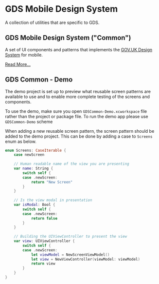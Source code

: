 # GDS Mobile Design System

A collection of utilities that are specific to GDS.

## GDS Mobile Design System ("Common")

A set of UI components and patterns that implements the [GOV.UK Design System](https://design-system.service.gov.uk) for mobile. 

[Read More...](./Sources/GDSCommon/README.md)

## GDS Common - Demo

The demo project is set up to preview what reusable screen patterns are available to use and to enable more complete testing of the screens and components. 

To use the demo, make sure you open `GDSCommon-Demo.xcworkspace` file rather than the project or package file. To run the demo app please use `GDSCommon-Demo` scheme

When adding a new reusable screen pattern, the screen pattern should be added to the demo project. This can be done by adding a case to `Screens` enum as below. 

```swift
enum Screens: CaseIterable {
    case newScreen
    
    // Human readable name of the view you are presenting
    var name: String {
        switch self {
        case .newScreen:
            return "New Screen"
        }
    }
    
    // Is the view modal in presentation
    var isModal: Bool {
        switch self {
        case .newScreen:
            return false
        }
    }
    
    // Building the UIViewController to present the view
    var view: UIViewController {
        switch self {
        case .newScreen:
            let viewModel = NewScreenViewModel()
            let view = NewViewController(viewModel: viewModel)
            return view
        }
    }
}
```
